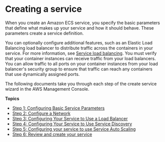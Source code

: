 # Creating a service<a name="create-service"></a>

When you create an Amazon ECS service, you specify the basic parameters that define what makes up your service and how it should behave\. These parameters create a service definition\.

You can optionally configure additional features, such as an Elastic Load Balancing load balancer to distribute traffic across the containers in your service\. For more information, see [Service load balancing](service-load-balancing.md)\. You must verify that your container instances can receive traffic from your load balancers\. You can allow traffic to all ports on your container instances from your load balancer's security group to ensure that traffic can reach any containers that use dynamically assigned ports\.

The following documents take you through each step of the create service wizard in the AWS Management Console\.

**Topics**
+ [Step 1: Configuring Basic Service Parameters](basic-service-params.md)
+ [Step 2: Configure a Network](service-configure-network.md)
+ [Step 3: Configuring Your Service to Use a Load Balancer](service-create-loadbalancer.md)
+ [Step 4: Configuring Your Service to Use Service Discovery](service-configure-servicediscovery.md)
+ [Step 5: Configuring your service to use Service Auto Scaling](service-configure-auto-scaling.md)
+ [Step 6: Review and create your service](create-service-review.md)